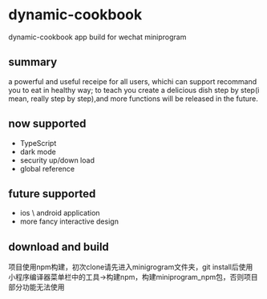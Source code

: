 # dynamic-cookbook
dynamic-cookbook app build for wechat miniprogram
## summary 
a powerful and useful receipe for all users, whichi can support recommand you to eat in healthy way; to teach you create a delicious dish step by step(i mean, really step by step),and more functions will be released in the future.
## now supported 
- TypeScript
- dark mode
- security up/down load
- global reference

## future supported
- ios \ android application
- more fancy interactive design

## download and build
项目使用npm构建，初次clone请先进入minigrogram文件夹，git install后使用 小程序编译器菜单栏中的工具->构建npm，构建miniprogram_npm包，否则项目部分功能无法使用